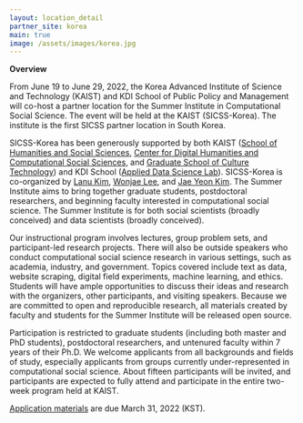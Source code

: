 ```yaml
---
layout: location_detail
partner_site: korea
main: true
image: /assets/images/korea.jpg
---
```


**Overview**

From June 19 to June 29, 2022, the Korea Advanced Institute of Science and Technology (KAIST) and KDI School of Public Policy and Management will co-host a partner location for the Summer Institute in Computational Social Science. The event will be held at the KAIST (SICSS-Korea). The institute is the first SICSS partner location in South Korea.

SICSS-Korea has been generously supported by both KAIST ([School of Humanities and Social Sciences](https://hss.kaist.ac.kr/), [Center for Digital Humanities and Computational Social Sciences](http://dhcss.kaist.ac.kr/), and [Graduate School of Culture Technology](https://ct.kaist.ac.kr/main.php?lang=2)) and KDI School ([Applied Data Science Lab](https://research.kdischool.ac.kr:8446/lab/ADSL)). SICSS-Korea is co-organized by [Lanu Kim](https://lanukim.github.io/), [Wonjae Lee](https://sociology.kaist.ac.kr/), and [Jae Yeon Kim](https://jaeyk.github.io/). The Summer Institute aims to bring together graduate students, postdoctoral researchers, and beginning faculty interested in computational social science. The Summer Institute is for both social scientists (broadly conceived) and data scientists (broadly conceived).

Our instructional program involves lectures, group problem sets, and participant-led research projects. There will also be outside speakers who conduct computational social science research in various settings, such as academia, industry, and government. Topics covered include text as data, website scraping, digital field experiments, machine learning, and ethics. Students will have ample opportunities to discuss their ideas and research with the organizers, other participants, and visiting speakers. Because we are committed to open and reproducible research, all materials created by faculty and students for the Summer Institute will be released open source.

Participation is restricted to graduate students (including both master and PhD students), postdoctoral researchers, and untenured faculty within 7 years of their Ph.D. We welcome applicants from all backgrounds and fields of study, especially applicants from groups currently under-represented in computational social science. About fifteen participants will be invited, and participants are expected to fully attend and participate in the entire two-week program held at KAIST.

[Application materials](https://compsocialscience.github.io/summer-institute/2022/korea/apply) are due March 31, 2022 (KST).
